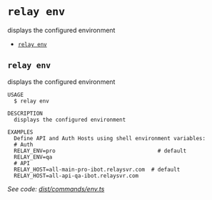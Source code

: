 `relay env`
===========

displays the configured environment

* [`relay env`](#relay-env)

## `relay env`

displays the configured environment

```
USAGE
  $ relay env

DESCRIPTION
  displays the configured environment

EXAMPLES
  Define API and Auth Hosts using shell environment variables:
  # Auth
  RELAY_ENV=pro                                # default
  RELAY_ENV=qa
  # API
  RELAY_HOST=all-main-pro-ibot.relaysvr.com  # default
  RELAY_HOST=all-api-qa-ibot.relaysvr.com
```

_See code: [dist/commands/env.ts](https://github.com/relaypro/relay-cli/blob/v1.1.0/dist/commands/env.ts)_
